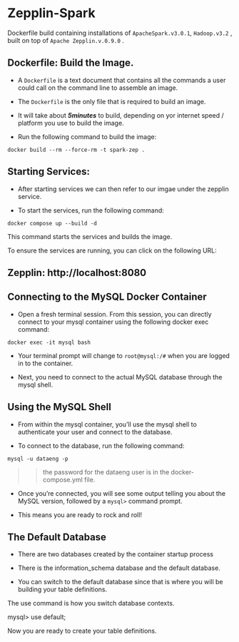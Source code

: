 # Zepplin-Spark
Dockerfile build containing installations of `ApacheSpark.v3.0.1`, `Hadoop.v3.2` , built on top of `Apache Zepplin.v.0.9.0` .


## Dockerfile: Build the Image.
- A `Dockerfile`  is a text document that contains all the commands a user could call on the command line to assemble an image. 

- The `Dockerfile` is the only file that is required to build an image.
    
- It will take about ***5minutes*** to build, depending on yor internet speed / platform you use to build the image.

- Run the following command to build the image:

```
docker build --rm --force-rm -t spark-zep . 
```

## Starting Services:

- After starting services we can then refer to our imgae under the zepplin service.

- To start the services, run the following command:

```
docker compose up --build -d
```

This command starts the services and builds the image.

To ensure the services are running, you can click on the following URL:

## Zepplin: http://localhost:8080

## Connecting to the MySQL Docker Container

- Open a fresh terminal session. From this session, you can directly connect to your mysql container using the following docker exec command:

```
docker exec -it mysql bash

```
- Your terminal prompt will change to `root@mysql:/#` when you are logged in to the container. 

- Next, you need to connect to the actual MySQL database through the mysql shell.

## Using the MySQL Shell

- From within the mysql container, you’ll use the mysql shell to authenticate your user and connect to the database.

- To connect to the database, run the following command:

```
mysql -u dataeng -p

```

>> the password for the dataeng user is in the docker-compose.yml file.

- Once you’re connected, you will see some output telling you about the MySQL version, followed by a `mysql>` command prompt. 

- This means you are ready to rock and roll!

## The Default Database

- There are two databases created by the container startup process

- There is the information_schema database and the default database. 

- You can switch to the default database since that is where you will be building your table definitions. 

The use command is how you switch database contexts.

mysql> use default;


Now you are ready to create your table definitions.
